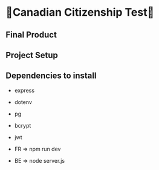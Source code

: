 # 🍁Canadian Citizenship Test🍁

## Final Product

## Project Setup

## Dependencies to install
- express
- dotenv
- pg
- bcrypt
- jwt


- FR => npm run dev
- BE => node server.js

